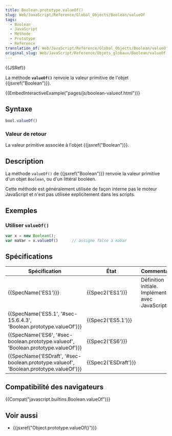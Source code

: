 ```yaml
---
title: Boolean.prototype.valueOf()
slug: Web/JavaScript/Reference/Global_Objects/Boolean/valueOf
tags:
  - Boolean
  - JavaScript
  - Méthode
  - Prototype
  - Reference
translation_of: Web/JavaScript/Reference/Global_Objects/Boolean/valueOf
original_slug: Web/JavaScript/Reference/Objets_globaux/Boolean/valueOf
---
```

{{JSRef}}

La méthode **`valueOf()`** renvoie la valeur primitive de l'objet {{jsxref("Boolean")}}.

{{EmbedInteractiveExample("pages/js/boolean-valueof.html")}}

## Syntaxe

```js
bool.valueOf()
```

### Valeur de retour

La valeur primitive associée à l'objet {{jsxref("Boolean")}}.

## Description

La méthode `valueOf()` de {{jsxref("Boolean")}} renvoie la valeur primitive d'un objet `Boolean`, ou d'un littéral booléen.

Cette méthode est généralement utilisée de façon interne pas le moteur JavaScript et n'est pas utilisée explicitement dans les scripts.

## Exemples

### Utiliser `valueOf()`

```js
var x = new Boolean();
var maVar = x.valueOf()      // assigne false à maVar
```

## Spécifications

| Spécification                                                                                                        | État                         | Commentaires                                          |
| -------------------------------------------------------------------------------------------------------------------- | ---------------------------- | ----------------------------------------------------- |
| {{SpecName('ES1')}}                                                                                             | {{Spec2('ES1')}}         | Définition initiale. Implémentée avec JavaScript 1.1. |
| {{SpecName('ES5.1', '#sec-15.6.4.3', 'Boolean.prototype.valueOf')}}                             | {{Spec2('ES5.1')}}     |                                                       |
| {{SpecName('ES6', '#sec-boolean.prototype.valueof', 'Boolean.prototype.valueOf')}}         | {{Spec2('ES6')}}         |                                                       |
| {{SpecName('ESDraft', '#sec-boolean.prototype.valueof', 'Boolean.prototype.valueOf')}} | {{Spec2('ESDraft')}} |                                                       |

## Compatibilité des navigateurs

{{Compat("javascript.builtins.Boolean.valueOf")}}

## Voir aussi

- {{jsxref("Object.prototype.valueOf()")}}
